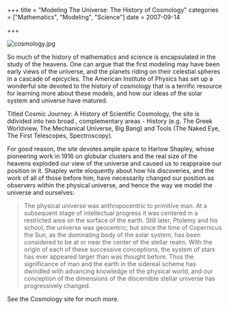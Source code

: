 +++
title = "Modeling The Universe: The History of Cosmology"
categories = ["Mathematics", "Modeling", "Science"]
date = 2007-09-14


+++


<img alt="cosmology.jpg" src="https://www.fractalog.com/jpg/cosmology.jpg" />

So much of the history of mathematics and science is encapsulated in the study of the heavens. One can argue that the first modeling may have been early views of the universe, and the planets riding on their celestial spheres in a cascade of epicycles. The American Institute of Physics has set up a wonderful site devoted to the history of cosmology that is a terrific resource for learning more about these models, and how our ideas of the solar system and universe have matured.
    
Titled Cosmic Journey: A History of Scientific Cosmology, the site is ddivided into two broad , complementary areas - History (e.g. The Greek Worldview, The Mechanical Universe, Big Bang) and Tools (The Naked Eye, The First Telescopes, Spectroscopy).
 
For good reason, the site devotes ample space to Harlow Shapley, whose pioneering work in 1916 on globular clusters and the real size of the heavens exploded our view of the universe and caused us to reappraise our position in it. Shapley write eloquently about how his discoveries, and the work of all of those before him, have necessarily changed our position as observers within the physical universe, and hence the way we model the universe and ourselves:
   
<blockquote>The physical universe was anthropocentric to primitive man. At a subsequent stage of intellectual progress it was centered in a restricted area on the surface of the earth. Still later, Ptolemy and his school, the universe was geocentric; but since the time of Copernicus the Sun, as the dominating body of the solar system, has been considered to be at or near the center of the stellar realm. With the origin of each of these successive conceptions, the system of stars has ever appeared larger than was thought before.          Thus the significance of man and the earth in the sidereal scheme has dwindled with advancing knowledge of the physical world, and our conception of the dimensions of the discernible stellar universe has progressively     changed.</blockquote>
   
See the Cosmology site for much more.
